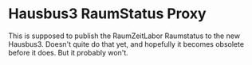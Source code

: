 # Hausbus3 RaumStatus Proxy
This is supposed to publish the RaumZeitLabor Raumstatus to the new Hausbus3. Doesn't quite do that yet, and hopefully it becomes obsolete before it does. But it probably won't.
